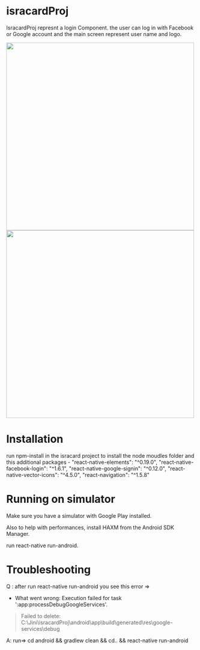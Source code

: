 # isracardProj

IsracardProj represnt a login Component.
the user can log in with Facebook or Google account and the main screen represent user name and logo.

  <img height="500"  src="http://13.59.239.143:8080/file/SH1.png"/>
 <img height="500"  src="http://13.59.239.143:8080/file/SH2.png"/>


# Installation
 run npm-install in the isracard project to install the node moudles folder and this additional packages - 
    "react-native-elements": "^0.19.0",
    "react-native-facebook-login": "^1.6.1",
    "react-native-google-signin": "^0.12.0",
    "react-native-vector-icons": "^4.5.0",
    "react-navigation": "^1.5.8"
    
# Running on simulator
Make sure you have a simulator with Google Play installed.

Also to help with performances, install HAXM from the Android SDK Manager.

 run react-native run-android.

# Troubleshooting 
 
 Q : 
 after run react-native run-android you see this error => 

* What went wrong:
Execution failed for task ':app:processDebugGoogleServices'.
> Failed to delete: C:\Jini\isracardProj\android\app\build\generated\res\google-services\debug 

A: 
run=> cd android && 
      gradlew clean &&
      cd.. && 
      react-native run-android
